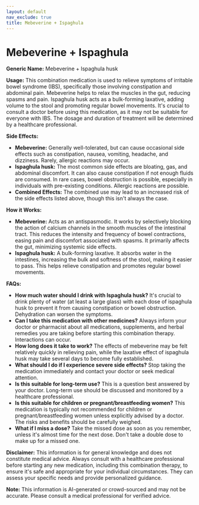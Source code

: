 ```yaml
---
layout: default
nav_exclude: true
title: Mebeverine + Ispaghula
---
```


# Mebeverine + Ispaghula

**Generic Name:** Mebeverine + Ispaghula husk

**Usage:** This combination medication is used to relieve symptoms of irritable bowel syndrome (IBS), specifically those involving constipation and abdominal pain.  Mebeverine helps to relax the muscles in the gut, reducing spasms and pain. Ispaghula husk acts as a bulk-forming laxative, adding volume to the stool and promoting regular bowel movements.  It's crucial to consult a doctor before using this medication, as it may not be suitable for everyone with IBS.  The dosage and duration of treatment will be determined by a healthcare professional.

**Side Effects:**

* **Mebeverine:**  Generally well-tolerated, but can cause occasional side effects such as constipation, nausea, vomiting, headache, and dizziness.  Rarely, allergic reactions may occur.
* **Ispaghula husk:** The most common side effects are bloating, gas, and abdominal discomfort.  It can also cause constipation if not enough fluids are consumed. In rare cases, bowel obstruction is possible, especially in individuals with pre-existing conditions.  Allergic reactions are possible.
* **Combined Effects:**  The combined use may lead to an increased risk of the side effects listed above, though this isn't always the case.

**How it Works:**

* **Mebeverine:** Acts as an antispasmodic.  It works by selectively blocking the action of calcium channels in the smooth muscles of the intestinal tract. This reduces the intensity and frequency of bowel contractions, easing pain and discomfort associated with spasms. It primarily affects the gut, minimizing systemic side effects.
* **Ispaghula husk:**  A bulk-forming laxative.  It absorbs water in the intestines, increasing the bulk and softness of the stool, making it easier to pass.  This helps relieve constipation and promotes regular bowel movements.

**FAQs:**

* **How much water should I drink with Ispaghula husk?**  It's crucial to drink plenty of water (at least a large glass) with each dose of ispaghula husk to prevent it from causing constipation or bowel obstruction.  Dehydration can worsen the symptoms.
* **Can I take this medication with other medicines?**  Always inform your doctor or pharmacist about all medications, supplements, and herbal remedies you are taking before starting this combination therapy. Interactions can occur.
* **How long does it take to work?** The effects of mebeverine may be felt relatively quickly in relieving pain, while the laxative effect of ispaghula husk may take several days to become fully established.
* **What should I do if I experience severe side effects?** Stop taking the medication immediately and contact your doctor or seek medical attention.
* **Is this suitable for long-term use?** This is a question best answered by your doctor.  Long-term use should be discussed and monitored by a healthcare professional.
* **Is this suitable for children or pregnant/breastfeeding women?**  This medication is typically not recommended for children or pregnant/breastfeeding women unless explicitly advised by a doctor.  The risks and benefits should be carefully weighed.
* **What if I miss a dose?** Take the missed dose as soon as you remember, unless it's almost time for the next dose.  Don't take a double dose to make up for a missed one.


**Disclaimer:** This information is for general knowledge and does not constitute medical advice.  Always consult with a healthcare professional before starting any new medication, including this combination therapy, to ensure it's safe and appropriate for your individual circumstances. They can assess your specific needs and provide personalized guidance.


**Note:** This information is AI-generated or crowd-sourced and may not be accurate. Please consult a medical professional for verified advice.